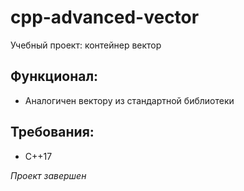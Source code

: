 # cpp-advanced-vector
Учебный проект: контейнер вектор
## Функционал:
- Аналогичен вектору из стандартной библиотеки
## Требования:
- C++17

_Проект завершен_
